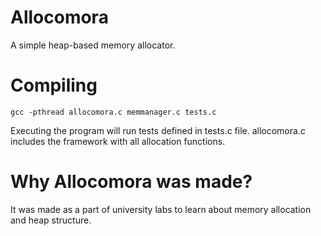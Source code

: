 # Allocomora

A simple heap-based memory allocator.

# Compiling
```gcc -pthread allocomora.c memmanager.c tests.c```

Executing the program will run tests defined in tests.c file. allocomora.c includes the framework with all allocation functions.

# Why Allocomora was made?
It was made as a part of university labs to learn about memory allocation and heap structure.



